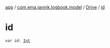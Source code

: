 [app](../../index.md) / [com.ema.jannik.logbook.model](../index.md) / [Drive](index.md) / [id](./id.md)

# id

`var id: `[`Int`](https://kotlinlang.org/api/latest/jvm/stdlib/kotlin/-int/index.html)